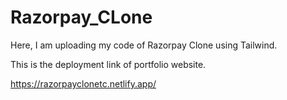# Razorpay_CLone
Here, I am uploading my code of Razorpay Clone using Tailwind.


This is the deployment link of portfolio website.


https://razorpayclonetc.netlify.app/
